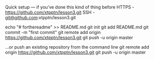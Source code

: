 Quick setup — if you’ve done this kind of thing before
HTTPS - https://github.com/xtpptn/lesson3.git
SSH - git@github.com:xtpptn/lesson3.git


echo "# forthereadme" >> README.md
git init
git add README.md
git commit -m "first commit"
git remote add origin https://github.com/xtpptn/lesson3.git
git push -u origin master


...or push an existing repository from the command line
git remote add origin https://github.com/xtpptn/lesson3.git
git push -u origin master